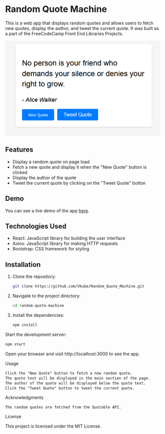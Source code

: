 # Random Quote Machine

This is a web app that displays random quotes and allows users to fetch new quotes, display the author, and tweet the current quote. It was built as a part of the FreeCodeCamp Front End Libraries Projects.

![Random Quote Machine Screenshot](screenshotRandomMachine.PNG)

## Features

- Display a random quote on page load
- Fetch a new quote and display it when the "New Quote" button is clicked
- Display the author of the quote
- Tweet the current quote by clicking on the "Tweet Quote" button

## Demo

You can see a live demo of the app [here](https://3nlxhr-3000.csb.app/).

## Technologies Used

- React: JavaScript library for building the user interface
- Axios: JavaScript library for making HTTP requests
- Bootstrap: CSS framework for styling

## Installation

1. Clone the repository:

   ```bash
   git clone https://github.com/Vkube/Random_Quote_Machine.git
   ```
2. Navigate to the project directory:
    ```bash
   cd random-quote-machine
    ```

3. Install the dependencies:
   ```bash
   npm install
   ```
Start the development server:

```bash
npm start
```

Open your browser and visit http://localhost:3000 to see the app.

Usage

    Click the "New Quote" button to fetch a new random quote.
    The quote text will be displayed in the main section of the page.
    The author of the quote will be displayed below the quote text.
    Click the "Tweet Quote" button to tweet the current quote.

Acknowledgments

    The random quotes are fetched from the Quotable API.

License

This project is licensed under the MIT License.
